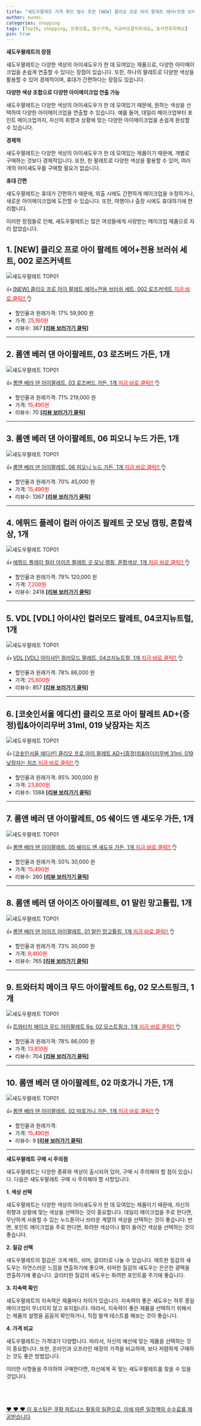```yaml
---
title: "섀도우팔레트 가격 확인 필수 추천 [NEW] 클리오 프로 아이 팔레트 에어+전용 브러쉬 세트, 002 로즈커넥트 비교 장점 구매가이드"
author: eunmi.
categories: shopping
tags: [Top10, shopping, 유행상품, 필수구매, 지금바로클릭하세요, 놓치면후회해요]
pin: true
---
```

**섀도우팔레트의 장점**

섀도우팔레트는 다양한 색상의 아이섀도우가 한 데 모여있는 제품으로, 다양한 아이메이크업을 손쉽게 연출할 수 있다는 장점이 있습니다. 또한, 하나의 팔레트로 다양한 색상을 활용할 수 있어 경제적이며, 휴대가 간편하다는 장점도 있습니다.

**다양한 색상 조합으로 다양한 아이메이크업 연출 가능**

섀도우팔레트는 다양한 색상의 아이섀도우가 한 데 모여있기 때문에, 원하는 색상을 선택하여 다양한 아이메이크업을 연출할 수 있습니다. 예를 들어, 데일리 메이크업부터 포인트 메이크업까지, 자신의 취향과 상황에 맞는 다양한 아이메이크업을 손쉽게 완성할 수 있습니다.

**경제적**

섀도우팔레트는 다양한 색상의 아이섀도우가 한 데 모여있는 제품이기 때문에, 개별로 구매하는 것보다 경제적입니다. 또한, 한 팔레트로 다양한 색상을 활용할 수 있어, 여러 개의 아이섀도우를 구매할 필요가 없습니다.

**휴대 간편**

섀도우팔레트는 휴대가 간편하기 때문에, 외출 시에도 간편하게 메이크업을 수정하거나, 새로운 아이메이크업에 도전할 수 있습니다. 또한, 여행이나 출장 시에도 휴대하기에 편리합니다.

이러한 장점들로 인해, 섀도우팔레트는 많은 여성들에게 사랑받는 메이크업 제품으로 자리 잡았습니다.

   

## 1. [NEW] 클리오 프로 아이 팔레트 에어+전용 브러쉬 세트, 002 로즈커넥트

![섀도우팔레트 TOP01](https://thumbnail9.coupangcdn.com/thumbnails/remote/230x230ex/image/vendor_inventory/6ec1/90e62d1163ea95b8af3ce24591945632aee136275bb130eb2fa19fde18af.jpg)


👍 [[NEW] 클리오 프로 아이 팔레트 에어+전용 브러쉬 세트, 002 로즈커넥트 <font color=red> 지금 바로 클릭!! </font> ](https://link.coupang.com/re/AFFSDP?lptag=AF3617701&subid=GithubCoopas&pageKey=7621538437&traceid=V0-153&itemId=20207650569&vendorItemId=86949168358) 👌 


- 할인율과 원래가격: 17%  59,900   원
- 가격: <span style='color:red'>25,160원</span>
- 리뷰수: 367  [**[리뷰 보러가기 클릭]**](https://link.coupang.com/re/AFFSDP?lptag=AF3617701&subid=GithubCoopas&pageKey=7621538437&traceid=V0-153&itemId=20207650569&vendorItemId=86949168358)

---


   

## 2. 롬앤 베러 댄 아이팔레트, 03 로즈버드 가든, 1개

![섀도우팔레트 TOP01](https://thumbnail7.coupangcdn.com/thumbnails/remote/230x230ex/image/retail/images/1213982110520682-e723858e-b30e-426c-a1c1-b66b4c9513ad.jpg)


👍 [롬앤 베러 댄 아이팔레트, 03 로즈버드 가든, 1개 <font color=red> 지금 바로 클릭!! </font> ](https://link.coupang.com/re/AFFSDP?lptag=AF3617701&subid=GithubCoopas&pageKey=5455902399&traceid=V0-153&itemId=8338973155&vendorItemId=75626784755) 👌 


- 할인율과 원래가격: 71%  219,000   원
- 가격: <span style='color:red'>15,490원</span>
- 리뷰수: 70  [**[리뷰 보러가기 클릭]**](https://link.coupang.com/re/AFFSDP?lptag=AF3617701&subid=GithubCoopas&pageKey=5455902399&traceid=V0-153&itemId=8338973155&vendorItemId=75626784755)

---


   

## 3. 롬앤 베러 댄 아이팔레트, 06 피오니 누드 가든, 1개

![섀도우팔레트 TOP01](https://thumbnail6.coupangcdn.com/thumbnails/remote/230x230ex/image/retail/images/4530817025483809-14259da3-cacb-4d3f-bde8-41122b6f063e.jpg)


👍 [롬앤 베러 댄 아이팔레트, 06 피오니 누드 가든, 1개 <font color=red> 지금 바로 클릭!! </font> ](https://link.coupang.com/re/AFFSDP?lptag=AF3617701&subid=GithubCoopas&pageKey=5455902399&traceid=V0-153&itemId=15760444977&vendorItemId=78494803124) 👌 


- 할인율과 원래가격: 70%  45,000   원
- 가격: <span style='color:red'>15,490원</span>
- 리뷰수: 1367  [**[리뷰 보러가기 클릭]**](https://link.coupang.com/re/AFFSDP?lptag=AF3617701&subid=GithubCoopas&pageKey=5455902399&traceid=V0-153&itemId=15760444977&vendorItemId=78494803124)

---


   

## 4. 에뛰드 플레이 컬러 아이즈 팔레트 굿 모닝 캠핑, 혼합색상, 1개

![섀도우팔레트 TOP01](https://thumbnail6.coupangcdn.com/thumbnails/remote/230x230ex/image/retail/images/1675360044599583-9992ec11-de49-42a6-8a9b-69e0ac944219.jpg)


👍 [에뛰드 플레이 컬러 아이즈 팔레트 굿 모닝 캠핑, 혼합색상, 1개 <font color=red> 지금 바로 클릭!! </font> ](https://link.coupang.com/re/AFFSDP?lptag=AF3617701&subid=GithubCoopas&pageKey=7410590684&traceid=V0-153&itemId=14290905252&vendorItemId=81535831159) 👌 


- 할인율과 원래가격: 79%  120,000   원
- 가격: <span style='color:red'>7,200원</span>
- 리뷰수: 2418  [**[리뷰 보러가기 클릭]**](https://link.coupang.com/re/AFFSDP?lptag=AF3617701&subid=GithubCoopas&pageKey=7410590684&traceid=V0-153&itemId=14290905252&vendorItemId=81535831159)

---


   

## 5. VDL [VDL] 아이샤인 컬러모드 팔레트, 04코지뉴트럴, 1개

![섀도우팔레트 TOP01](https://thumbnail7.coupangcdn.com/thumbnails/remote/230x230ex/image/vendor_inventory/4b1c/39fe6aca12572afe14731f3617f8d73b556cfcd7e8962ebb753b8859863a.jpg)


👍 [VDL [VDL] 아이샤인 컬러모드 팔레트, 04코지뉴트럴, 1개 <font color=red> 지금 바로 클릭!! </font> ](https://link.coupang.com/re/AFFSDP?lptag=AF3617701&subid=GithubCoopas&pageKey=7104508061&traceid=V0-153&itemId=17742902153&vendorItemId=86339296016) 👌 


- 할인율과 원래가격: 78%  86,000   원
- 가격: <span style='color:red'>25,600원</span>
- 리뷰수: 857  [**[리뷰 보러가기 클릭]**](https://link.coupang.com/re/AFFSDP?lptag=AF3617701&subid=GithubCoopas&pageKey=7104508061&traceid=V0-153&itemId=17742902153&vendorItemId=86339296016)

---


   

## 6. [코숏인서울 에디션] 클리오 프로 아이 팔레트 AD+(증정)립&아이리무버 31ml, 019 낮잠자는 치즈

![섀도우팔레트 TOP01](https://thumbnail6.coupangcdn.com/thumbnails/remote/230x230ex/image/vendor_inventory/d7b7/3d2d2215b2d6136f09c0ee2d9529ee82080ffffca2fc4f93e516f3c25709.jpg)


👍 [[코숏인서울 에디션] 클리오 프로 아이 팔레트 AD+(증정)립&아이리무버 31ml, 019 낮잠자는 치즈 <font color=red> 지금 바로 클릭!! </font> ](https://link.coupang.com/re/AFFSDP?lptag=AF3617701&subid=GithubCoopas&pageKey=7643907019&traceid=V0-153&itemId=20319263122&vendorItemId=85168724327) 👌 


- 할인율과 원래가격: 85%  300,000   원
- 가격: <span style='color:red'>23,800원</span>
- 리뷰수: 1388  [**[리뷰 보러가기 클릭]**](https://link.coupang.com/re/AFFSDP?lptag=AF3617701&subid=GithubCoopas&pageKey=7643907019&traceid=V0-153&itemId=20319263122&vendorItemId=85168724327)

---


   

## 7. 롬앤 베러 댄 아이팔레트, 05 쉐이드 앤 섀도우 가든, 1개

![섀도우팔레트 TOP01](https://thumbnail6.coupangcdn.com/thumbnails/remote/230x230ex/image/retail/images/4692917476104052-e12a9dd4-fb9b-4414-ab58-492191ec9f83.jpg)


👍 [롬앤 베러 댄 아이팔레트, 05 쉐이드 앤 섀도우 가든, 1개 <font color=red> 지금 바로 클릭!! </font> ](https://link.coupang.com/re/AFFSDP?lptag=AF3617701&subid=GithubCoopas&pageKey=5455902399&traceid=V0-153&itemId=8338973163&vendorItemId=75626784768) 👌 


- 할인율과 원래가격: 50%  30,000   원
- 가격: <span style='color:red'>15,490원</span>
- 리뷰수: 260  [**[리뷰 보러가기 클릭]**](https://link.coupang.com/re/AFFSDP?lptag=AF3617701&subid=GithubCoopas&pageKey=5455902399&traceid=V0-153&itemId=8338973163&vendorItemId=75626784768)

---


   

## 8. 롬앤 베러 댄 아이즈 아이팔레트, 01 말린 망고튤립, 1개

![섀도우팔레트 TOP01](https://thumbnail9.coupangcdn.com/thumbnails/remote/230x230ex/image/retail/images/3733692954561846-a333fb5a-c253-48c9-b9e2-122e41eceb3e.jpg)


👍 [롬앤 베러 댄 아이즈 아이팔레트, 01 말린 망고튤립, 1개 <font color=red> 지금 바로 클릭!! </font> ](https://link.coupang.com/re/AFFSDP?lptag=AF3617701&subid=GithubCoopas&pageKey=241376670&traceid=V0-153&itemId=767408932&vendorItemId=4936830891) 👌 


- 할인율과 원래가격: 73%  30,000   원
- 가격: <span style='color:red'>9,400원</span>
- 리뷰수: 765  [**[리뷰 보러가기 클릭]**](https://link.coupang.com/re/AFFSDP?lptag=AF3617701&subid=GithubCoopas&pageKey=241376670&traceid=V0-153&itemId=767408932&vendorItemId=4936830891)

---


   

## 9. 트와터치 메이크 무드 아이팔레트 6g, 02 모스트핑크, 1개

![섀도우팔레트 TOP01](https://thumbnail9.coupangcdn.com/thumbnails/remote/230x230ex/image/retail/images/2022/12/22/14/1/0afee07d-00b4-4509-bc50-1bce2999ffc8.jpg)


👍 [트와터치 메이크 무드 아이팔레트 6g, 02 모스트핑크, 1개 <font color=red> 지금 바로 클릭!! </font> ](https://link.coupang.com/re/AFFSDP?lptag=AF3617701&subid=GithubCoopas&pageKey=7014831344&traceid=V0-153&itemId=17252359896&vendorItemId=84423757411) 👌 


- 할인율과 원래가격: 78%  86,000   원
- 가격: <span style='color:red'>13,810원</span>
- 리뷰수: 704  [**[리뷰 보러가기 클릭]**](https://link.coupang.com/re/AFFSDP?lptag=AF3617701&subid=GithubCoopas&pageKey=7014831344&traceid=V0-153&itemId=17252359896&vendorItemId=84423757411)

---


   

## 10. 롬앤 베러 댄 아이팔레트, 02 마호가니 가든, 1개

![섀도우팔레트 TOP01](https://thumbnail8.coupangcdn.com/thumbnails/remote/230x230ex/image/retail/images/1657525133886829-68d7ed11-9e5d-4af5-84eb-62de2196d331.jpg)


👍 [롬앤 베러 댄 아이팔레트, 02 마호가니 가든, 1개 <font color=red> 지금 바로 클릭!! </font> ](https://link.coupang.com/re/AFFSDP?lptag=AF3617701&subid=GithubCoopas&pageKey=5455902399&traceid=V0-153&itemId=8338973153&vendorItemId=75626784744) 👌 


- 할인율과 원래가격: 
- 가격: <span style='color:red'>15,490원</span>
- 리뷰수: 9  [**[리뷰 보러가기 클릭]**](https://link.coupang.com/re/AFFSDP?lptag=AF3617701&subid=GithubCoopas&pageKey=5455902399&traceid=V0-153&itemId=8338973153&vendorItemId=75626784744)

---
**섀도우팔레트 구매 시 주의점**

섀도우팔레트는 다양한 종류와 색상이 출시되어 있어, 구매 시 주의해야 할 점이 있습니다. 다음은 섀도우팔레트 구매 시 주의해야 할 사항입니다.

**1. 색상 선택**

섀도우팔레트는 다양한 색상의 아이섀도우가 한 데 모여있는 제품이기 때문에, 자신의 취향과 상황에 맞는 색상을 선택하는 것이 중요합니다. 데일리 메이크업을 주로 한다면, 무난하게 사용할 수 있는 누드톤이나 브라운 계열의 색상을 선택하는 것이 좋습니다. 반면, 포인트 메이크업을 주로 한다면, 화려한 색상이나 펄이 들어간 색상을 선택하는 것이 좋습니다.

**2. 질감 선택**

섀도우팔레트의 질감은 크게 매트, 쉬머, 글리터로 나눌 수 있습니다. 매트한 질감의 섀도우는 자연스러운 느낌을 연출하기에 좋으며, 쉬머한 질감의 섀도우는 은은한 광택을 연출하기에 좋습니다. 글리터한 질감의 섀도우는 화려한 포인트를 주기에 좋습니다.

**3. 지속력 확인**

섀도우팔레트의 지속력은 제품마다 차이가 있습니다. 지속력이 좋은 섀도우는 하루 종일 메이크업이 무너지지 않고 유지됩니다. 따라서, 지속력이 좋은 제품을 선택하기 위해서는 제품의 설명을 꼼꼼히 확인하거나, 직접 발색 테스트를 해보는 것이 좋습니다.

**4. 가격 비교**

섀도우팔레트는 가격대가 다양합니다. 따라서, 자신의 예산에 맞는 제품을 선택하는 것이 중요합니다. 또한, 온라인과 오프라인 매장의 가격을 비교하여, 보다 저렴하게 구매하는 것도 좋은 방법입니다.

이러한 사항들을 주의하여 구매한다면, 자신에게 꼭 맞는 섀도우팔레트를 찾을 수 있을 것입니다.<br><br><br><br><br> [ ❤ ❤ ❤ 이 포스팅은 쿠팡 파트너스 활동의 일환으로, 이에 따른 일정액의 수수료를 제공받습니다](https://link.coupang.com/a/bcEFyh)